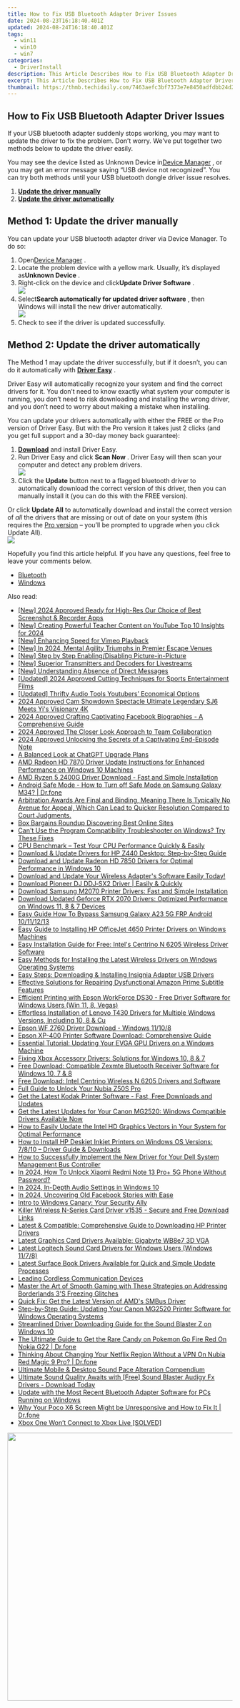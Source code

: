 ```yaml
---
title: How to Fix USB Bluetooth Adapter Driver Issues
date: 2024-08-23T16:18:40.401Z
updated: 2024-08-24T16:18:40.401Z
tags:
  - win11
  - win10
  - win7
categories:
  - DriverInstall
description: This Article Describes How to Fix USB Bluetooth Adapter Driver Issues
excerpt: This Article Describes How to Fix USB Bluetooth Adapter Driver Issues
thumbnail: https://thmb.techidaily.com/7463aefc3bf7373e7e8450adfdbb24d271ecbb972a6b7c25ccc1795bc56f580e.jpg
---
```


## How to Fix USB Bluetooth Adapter Driver Issues

If your USB bluetooth adapter suddenly stops working, you may want to update the driver to fix the problem. Don’t worry. We’ve put together two methods below to update the driver easily.

 You may see the device listed as Unknown Device in[Device Manager](https://tools.techidaily.com/drivereasy/download/) , or you may get an error message saying “USB device not recognized”. You can try both methods until your USB bluetooth dongle driver issue resolves.

1. **[Update the driver manually](https://tools.techidaily.com/drivereasy/download/)**
2. **[Update the driver automatically](https://tools.techidaily.com/drivereasy/download/)**

##  Method 1: Update the driver manually

 You can update your USB bluetooth adapter driver via Device Manager. To do so:

1. Open[Device Manager](https://tools.techidaily.com/drivereasy/download/) .
2. Locate the problem device with a yellow mark. Usually, it’s displayed as**Unknown Device** .
3. Right-click on the device and click**Update Driver Software** .  
**![](https://images.drivereasy.com/wp-content/uploads/2018/10/img_5bd92c5778f63.jpg)**
4. Select**Search automatically for updated driver software** , then Windows will install the new driver automatically.  
![](https://images.drivereasy.com/wp-content/uploads/2018/10/img_5bd92c9025b05.jpg)
5. Check to see if the driver is updated successfully.

##  Method 2: Update the driver automatically

 The Method 1 may update the driver successfully, but if it doesn’t, you can do it automatically with **[Driver Easy](https://tools.techidaily.com/drivereasy/download/)**  .

 Driver Easy will automatically recognize your system and find the correct drivers for it. You don’t need to know exactly what system your computer is running, you don’t need to risk downloading and installing the wrong driver, and you don’t need to worry about making a mistake when installing. 

 You can update your drivers automatically with either the FREE or the Pro version of Driver Easy. But with the Pro version it takes just 2 clicks (and you get full support and a 30-day money back guarantee):

1. **[Download](https://tools.techidaily.com/drivereasy/download/)**   and install Driver Easy.
2. Run Driver Easy and click **Scan Now** . Driver Easy will then scan your computer and detect any problem drivers.  
![](https://images.drivereasy.com/wp-content/uploads/2018/10/img_5bd92d6637f34.jpg)
3. Click the **Update** button next to a flagged bluetooth driver to automatically download the correct version of this driver, then you can manually install it (you can do this with the FREE version).  
    
 Or click **Update All**  to automatically download and install the correct version of _all_ the drivers that are missing or out of date on your system (this requires the [Pro version](https://tools.techidaily.com/drivereasy/download/) – you’ll be prompted to upgrade when you click Update All).  
![](https://images.drivereasy.com/wp-content/uploads/2018/10/img_5bd92ec079e19.jpg)

 Hopefully you find this article helpful. If you have any questions, feel free to leave your comments below.

* [Bluetooth](https://tools.techidaily.com/drivereasy/download/)
* [Windows](https://tools.techidaily.com/drivereasy/download/)

<ins class="adsbygoogle"
     style="display:block"
     data-ad-format="autorelaxed"
     data-ad-client="ca-pub-7571918770474297"
     data-ad-slot="1223367746"></ins>



<ins class="adsbygoogle"
     style="display:block"
     data-ad-client="ca-pub-7571918770474297"
     data-ad-slot="8358498916"
     data-ad-format="auto"
     data-full-width-responsive="true"></ins>

<span class="atpl-alsoreadstyle">Also read:</span>
<div><ul>
<li><a href="https://screen-video-capture.techidaily.com/new-2024-approved-ready-for-high-res-our-choice-of-best-screenshot-and-recorder-apps/"><u>[New] 2024 Approved  Ready for High-Res  Our Choice of Best Screenshot & Recorder Apps</u></a></li>
<li><a href="https://facebook-record-videos.techidaily.com/new-creating-powerful-teacher-content-on-youtube-top-10-insights-for-2024/"><u>[New] Creating Powerful Teacher Content on YouTube  Top 10 Insights for 2024</u></a></li>
<li><a href="https://vimeo-videos.techidaily.com/new-enhancing-speed-for-vimeo-playback/"><u>[New] Enhancing Speed for Vimeo Playback</u></a></li>
<li><a href="https://on-screen-recording.techidaily.com/new-in-2024-mental-agility-triumphs-in-premier-escape-venues/"><u>[New] In 2024, Mental Agility Triumphs in Premier Escape Venues</u></a></li>
<li><a href="https://fox-access.techidaily.com/new-step-by-step-enablingdisabling-picture-in-picture/"><u>[New] Step by Step  Enabling/Disabling Picture-in-Picture</u></a></li>
<li><a href="https://some-approaches.techidaily.com/new-superior-transmitters-and-decoders-for-livestreams/"><u>[New] Superior Transmitters and Decoders for Livestreams</u></a></li>
<li><a href="https://snapchat-videos.techidaily.com/new-understanding-absence-of-direct-messages/"><u>[New] Understanding Absence of Direct Messages</u></a></li>
<li><a href="https://youtube-web.techidaily.com/ed-2024-approved-cutting-techniques-for-sports-entertainment-films/"><u>[Updated] 2024 Approved  Cutting Techniques for Sports Entertainment Films</u></a></li>
<li><a href="https://facebook-record-videos.techidaily.com/updated-thrifty-audio-tools-youtubers-economical-options/"><u>[Updated] Thrifty Audio Tools  Youtubers’ Economical Options</u></a></li>
<li><a href="https://extra-lessons.techidaily.com/2024-approved-cam-showdown-spectacle-ultimate-legendary-sj6-meets-yis-visionary-4k/"><u>2024 Approved  Cam Showdown Spectacle  Ultimate Legendary SJ6 Meets Yi's Visionary 4K</u></a></li>
<li><a href="https://facebook-video-content.techidaily.com/2024-approved-crafting-captivating-facebook-biographies-a-comprehensive-guide/"><u>2024 Approved  Crafting Captivating Facebook Biographies - A Comprehensive Guide</u></a></li>
<li><a href="https://some-skills.techidaily.com/2024-approved-the-closer-look-approach-to-team-collaboration/"><u>2024 Approved  The Closer Look Approach to Team Collaboration</u></a></li>
<li><a href="https://fox-hovers.techidaily.com/2024-approved-unlocking-the-secrets-of-a-captivating-end-episode-note/"><u>2024 Approved  Unlocking the Secrets of a Captivating End-Episode Note</u></a></li>
<li><a href="https://tech-savvy.techidaily.com/a-balanced-look-at-chatgpt-upgrade-plans/"><u>A Balanced Look at ChatGPT Upgrade Plans</u></a></li>
<li><a href="https://driver-download.techidaily.com/amd-radeon-hd-7870-driver-update-instructions-for-enhanced-performance-on-windows-10-machines/"><u>AMD Radeon HD 7870 Driver Update Instructions for Enhanced Performance on Windows 10 Machines</u></a></li>
<li><a href="https://driver-download.techidaily.com/amd-ryzen-5-2400g-driver-download-fast-and-simple-installation/"><u>AMD Ryzen 5 2400G Driver Download - Fast and Simple Installation</u></a></li>
<li><a href="https://howto.techidaily.com/android-safe-mode-how-to-turn-off-safe-mode-on-samsung-galaxy-m34-drfone-by-drfone-fix-android-problems-fix-android-problems/"><u>Android Safe Mode - How to Turn off Safe Mode on Samsung Galaxy M34? | Dr.fone</u></a></li>
<li><a href="https://driver-download.techidaily.com/1722978473950-arbitration-awards-are-final-and-binding-meaning-there-is-typically-no-avenue-for-appeal-which-can-lead-to-quicker-resolution-compared-to-court-judgments/"><u>Arbitration Awards Are Final and Binding, Meaning There Is Typically No Avenue for Appeal, Which Can Lead to Quicker Resolution Compared to Court Judgments.</u></a></li>
<li><a href="https://extra-information.techidaily.com/box-bargains-roundup-discovering-best-online-sites/"><u>Box Bargains Roundup  Discovering Best Online Sites</u></a></li>
<li><a href="https://win11-tips.techidaily.com/cant-use-the-program-compatibility-troubleshooter-on-windows-try-these-fixes/"><u>Can't Use the Program Compatibility Troubleshooter on Windows? Try These Fixes</u></a></li>
<li><a href="https://techno-recovery.techidaily.com/cpu-benchmark-test-your-cpu-performance-quickly-and-easily/"><u>CPU Benchmark – Test Your CPU Performance Quickly & Easily</u></a></li>
<li><a href="https://driver-download.techidaily.com/download-and-update-drivers-for-hp-z440-desktop-step-by-step-guide/"><u>Download & Update Drivers for HP Z440 Desktop: Step-by-Step Guide</u></a></li>
<li><a href="https://driver-download.techidaily.com/download-and-update-radeon-hd-7850-drivers-for-optimal-performance-in-windows-10/"><u>Download and Update Radeon HD 7850 Drivers for Optimal Performance in Windows 10</u></a></li>
<li><a href="https://driver-download.techidaily.com/download-and-update-your-wireless-adapters-software-easily-today/"><u>Download and Update Your Wireless Adapter's Software Easily Today!</u></a></li>
<li><a href="https://driver-download.techidaily.com/download-pioneer-dj-ddjsx2-driver-easily-and-quickly/"><u>Download Pioneer DJ DDJ‑SX2 Driver | Easily & Quickly</u></a></li>
<li><a href="https://driver-download.techidaily.com/download-samsung-m2070-printer-drivers-fast-and-simple-installation/"><u>Download Samsung M2070 Printer Drivers: Fast and Simple Installation</u></a></li>
<li><a href="https://driver-download.techidaily.com/download-updated-geforce-rtx-2070-drivers-optimized-performance-on-windows-11-8-and-7-devices/"><u>Download Updated Geforce RTX 2070 Drivers: Optimized Performance on Windows 11, 8 & 7 Devices</u></a></li>
<li><a href="https://android-frp.techidaily.com/easy-guide-how-to-bypass-samsung-galaxy-a23-5g-frp-android-10111213-by-drfone-android/"><u>Easy Guide How To Bypass Samsung Galaxy A23 5G FRP Android 10/11/12/13</u></a></li>
<li><a href="https://driver-download.techidaily.com/easy-guide-to-installing-hp-officejet-4650-printer-drivers-on-windows-machines/"><u>Easy Guide to Installing HP OfficeJet 4650 Printer Drivers on Windows Machines</u></a></li>
<li><a href="https://driver-download.techidaily.com/easy-installation-guide-for-free-intels-centrino-n-6205-wireless-driver-software/"><u>Easy Installation Guide for Free: Intel's Centrino N 6205 Wireless Driver Software</u></a></li>
<li><a href="https://driver-download.techidaily.com/easy-methods-for-installing-the-latest-wireless-drivers-on-windows-operating-systems/"><u>Easy Methods for Installing the Latest Wireless Drivers on Windows Operating Systems</u></a></li>
<li><a href="https://driver-download.techidaily.com/easy-steps-downloading-and-installing-insignia-adapter-usb-drivers/"><u>Easy Steps: Downloading & Installing Insignia Adapter USB Drivers</u></a></li>
<li><a href="https://tech-renaissance.techidaily.com/effective-solutions-for-repairing-dysfunctional-amazon-prime-subtitle-features/"><u>Effective Solutions for Repairing Dysfunctional Amazon Prime Subtitle Features</u></a></li>
<li><a href="https://win-amazing.techidaily.com/efficient-printing-with-epson-workforce-ds30-free-driver-software-for-windows-users-win-11-8-vegas/"><u>Efficient Printing with Epson WorkForce DS30 - Free Driver Software for Windows Users (Win 11, 8, Vegas)</u></a></li>
<li><a href="https://driver-download.techidaily.com/effortless-installation-of-lenovo-t430-drivers-for-multiple-windows-versions-including-10-8-and-cu/"><u>Effortless Installation of Lenovo T430 Drivers for Multiple Windows Versions, Including 10, 8 & Cu</u></a></li>
<li><a href="https://driver-download.techidaily.com/epson-wf-2760-driver-download-windows-11108/"><u>Epson WF 2760 Driver Download - Windows 11/10/8</u></a></li>
<li><a href="https://driver-download.techidaily.com/epson-xp-400-printer-software-download-comprehensive-guide/"><u>Epson XP-400 Printer Software Download: Comprehensive Guide</u></a></li>
<li><a href="https://driver-download.techidaily.com/essential-tutorial-updating-your-evga-gpu-drivers-on-a-windows-machine/"><u>Essential Tutorial: Updating Your EVGA GPU Drivers on a Windows Machine</u></a></li>
<li><a href="https://driver-download.techidaily.com/fixing-xbox-accessory-drivers-solutions-for-windows-10-8-and-7/"><u>Fixing Xbox Accessory Drivers: Solutions for Windows 10, 8 & 7</u></a></li>
<li><a href="https://driver-download.techidaily.com/free-download-compatible-zexmte-bluetooth-receiver-software-for-windows-10-7-and-8/"><u>Free Download: Compatible Zexmte Bluetooth Receiver Software for Windows 10, 7 & 8</u></a></li>
<li><a href="https://driver-download.techidaily.com/free-download-intel-centrino-wireless-n-6205-drivers-and-software/"><u>Free Download: Intel Centrino Wireless N 6205 Drivers and Software</u></a></li>
<li><a href="https://easy-unlock-android.techidaily.com/full-guide-to-unlock-your-nubia-z50s-pro-by-drfone-android/"><u>Full Guide to Unlock Your Nubia Z50S Pro</u></a></li>
<li><a href="https://driver-download.techidaily.com/1722960090394-get-the-latest-kodak-printer-software-fast-free-downloads-and-updates/"><u>Get the Latest Kodak Printer Software - Fast, Free Downloads and Updates</u></a></li>
<li><a href="https://driver-download.techidaily.com/1722963940737-get-the-latest-updates-for-your-canon-mg2520-windows-compatible-drivers-available-now/"><u>Get the Latest Updates for Your Canon MG2520: Windows Compatible Drivers Available Now</u></a></li>
<li><a href="https://driver-download.techidaily.com/how-to-easily-update-the-intel-hd-graphics-vectors-in-your-system-for-optimal-performance/"><u>How to Easily Update the Intel HD Graphics Vectors in Your System for Optimal Performance</u></a></li>
<li><a href="https://driver-download.techidaily.com/how-to-install-hp-deskjet-inkjet-printers-on-windows-os-versions-7810-driver-guide-and-downloads/"><u>How to Install HP Deskjet Inkjet Printers on Windows OS Versions: 7/8/10 – Driver Guide & Downloads</u></a></li>
<li><a href="https://driver-download.techidaily.com/how-to-successfully-implement-the-new-driver-for-your-dell-system-management-bus-controller/"><u>How to Successfully Implement the New Driver for Your Dell System Management Bus Controller</u></a></li>
<li><a href="https://unlock-android.techidaily.com/in-2024-how-to-unlock-xiaomi-redmi-note-13-proplus-5g-phone-without-password-by-drfone-android/"><u>In 2024, How To Unlock Xiaomi Redmi Note 13 Pro+ 5G Phone Without Password?</u></a></li>
<li><a href="https://some-knowledge.techidaily.com/in-2024-in-depth-audio-settings-in-windows-10/"><u>In 2024, In-Depth  Audio Settings in Windows 10</u></a></li>
<li><a href="https://facebook-clips.techidaily.com/in-2024-uncovering-old-facebook-stories-with-ease/"><u>In 2024, Uncovering Old Facebook Stories with Ease</u></a></li>
<li><a href="https://win11.techidaily.com/intro-to-windows-canary-your-security-ally/"><u>Intro to Windows Canary: Your Security Ally</u></a></li>
<li><a href="https://driver-download.techidaily.com/killer-wireless-n-series-card-driver-v1535-secure-and-free-download-links/"><u>Killer Wireless N-Series Card Driver v1535 - Secure and Free Download Links</u></a></li>
<li><a href="https://driver-download.techidaily.com/latest-and-compatible-comprehensive-guide-to-downloading-hp-printer-drivers/"><u>Latest & Compatible: Comprehensive Guide to Downloading HP Printer Drivers</u></a></li>
<li><a href="https://driver-download.techidaily.com/latest-graphics-card-drivers-available-gigabyte-wb8e7-3d-vga/"><u>Latest Graphics Card Drivers Available: Gigabyte WB8e7 3D VGA</u></a></li>
<li><a href="https://driver-download.techidaily.com/latest-logitech-sound-card-drivers-for-windows-users-windows-1178/"><u>Latest Logitech Sound Card Drivers for Windows Users (Windows 11/7/8)</u></a></li>
<li><a href="https://driver-download.techidaily.com/latest-surface-book-drivers-available-for-quick-and-simple-update-processes/"><u>Latest Surface Book Drivers Available for Quick and Simple Update Processes</u></a></li>
<li><a href="https://buynow-help.techidaily.com/leading-cordless-communication-devices/"><u>Leading Cordless Communication Devices</u></a></li>
<li><a href="https://win-able.techidaily.com/master-the-art-of-smooth-gaming-with-these-strategies-on-addressing-borderlands-3s-freezing-glitches/"><u>Master the Art of Smooth Gaming with These Strategies on Addressing Borderlands 3'S Freezing Glitches</u></a></li>
<li><a href="https://driver-download.techidaily.com/quick-fix-get-the-latest-version-of-amds-smbus-driver/"><u>Quick Fix: Get the Latest Version of AMD's SMBus Driver</u></a></li>
<li><a href="https://driver-download.techidaily.com/step-by-step-guide-updating-your-canon-mg2520-printer-software-for-windows-operating-systems/"><u>Step-by-Step Guide: Updating Your Canon MG2520 Printer Software for Windows Operating Systems</u></a></li>
<li><a href="https://driver-download.techidaily.com/streamlined-driver-downloading-guide-for-the-sound-blaster-z-on-windows-10/"><u>Streamlined Driver Downloading Guide for the Sound Blaster Z on Windows 10</u></a></li>
<li><a href="https://android-pokemon-go.techidaily.com/the-ultimate-guide-to-get-the-rare-candy-on-pokemon-go-fire-red-on-nokia-g22-drfone-by-drfone-virtual-android/"><u>The Ultimate Guide to Get the Rare Candy on Pokemon Go Fire Red On Nokia G22 | Dr.fone</u></a></li>
<li><a href="https://fake-location.techidaily.com/thinking-about-changing-your-netflix-region-without-a-vpn-on-nubia-red-magic-9-pro-drfone-by-drfone-virtual-android/"><u>Thinking About Changing Your Netflix Region Without a VPN On Nubia Red Magic 9 Pro? | Dr.fone</u></a></li>
<li><a href="https://extra-tips.techidaily.com/ultimate-mobile-and-desktop-sound-pace-alteration-compendium/"><u>Ultimate Mobile & Desktop Sound Pace Alteration Compendium</u></a></li>
<li><a href="https://driver-download.techidaily.com/1722957143204-ultimate-sound-quality-awaits-with-free-sound-blaster-audigy-fx-drivers-download-today/"><u>Ultimate Sound Quality Awaits with [Free] Sound Blaster Audigy Fx Drivers - Download Today</u></a></li>
<li><a href="https://driver-download.techidaily.com/update-with-the-most-recent-bluetooth-adapter-software-for-pcs-running-on-windows/"><u>Update with the Most Recent Bluetooth Adapter Software for PCs Running on Windows</u></a></li>
<li><a href="https://howto.techidaily.com/why-your-poco-x6-screen-might-be-unresponsive-and-how-to-fix-it-drfone-by-drfone-fix-android-problems-fix-android-problems/"><u>Why Your Poco X6 Screen Might be Unresponsive and How to Fix It | Dr.fone</u></a></li>
<li><a href="https://win-howtos.techidaily.com/xbox-one-wont-connect-to-xbox-live-solved/"><u>Xbox One Won’t Connect to Xbox Live [SOLVED]</u></a></li>
</ul></div>

<!-- affiliate ads begin -->
<a href="https://unicoeye.pxf.io/c/5597632/2084399/18498" target="_top" id="2084399"><img src="//a.impactradius-go.com/display-ad/18498-2084399" border="0" alt="" width="1125" height="600"/></a><img height="0" width="0" src="https://imp.pxf.io/i/5597632/2084399/18498" style="position:absolute;visibility:hidden;" border="0" />
<!-- affiliate ads end -->